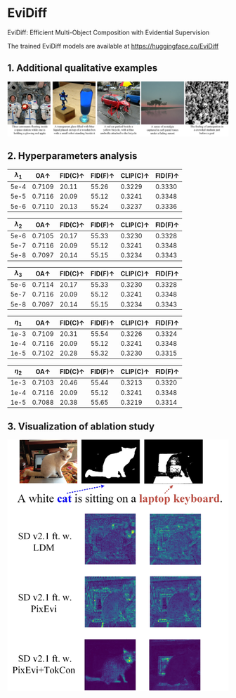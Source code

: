 # EviDiff
EviDiff: Efficient Multi-Object Composition with Evidential Supervision

The trained EviDiff models are available at https://huggingface.co/EviDiff

## 1. Additional qualitative examples
![image](https://github.com/anonymity-coder/EviDiff/blob/main/additional-results.jpg)

## 2. Hyperparameters analysis
| $\lambda_1$    | 	    OA↑	   | FID(C)↑ | FID(F)↑ | CLIP(C)↑ | FID(F)↑ |
| ---------- | --------------- | ------- | ------- |-------- | -------- |
|  5e-4      | 	    0.7109     | 20.11   | 55.26   | 0.3229  | 0.3330   |
|  5e-5      | 	    0.7116     | 20.09   | 55.12   | 0.3241  | 0.3348   |  
|  5e-6      | 	    0.7110     | 20.13   | 55.24   | 0.3237  | 0.3336   |  

| $\lambda_2$    | 	    OA↑	   | FID(C)↑ | FID(F)↑ | CLIP(C)↑ | FID(F)↑ |
| ---------- | --------------- | ------- | ------- |-------- | -------- |
|  5e-6      | 	    0.7105     | 20.17   | 55.33   | 0.3230  | 0.3328   |
|  5e-7      | 	    0.7116     | 20.09   | 55.12   | 0.3241  | 0.3348   |  
|  5e-8      | 	    0.7097     | 20.14   | 55.15   | 0.3234  | 0.3343   |  

| $\lambda_3$    | 	    OA↑	   | FID(C)↑ | FID(F)↑ | CLIP(C)↑ | FID(F)↑ |
| ---------- | --------------- | ------- | ------- |-------- | -------- |
|  5e-6      | 	    0.7114     | 20.17   | 55.33   | 0.3230  | 0.3328   |
|  5e-7      | 	    0.7116     | 20.09   | 55.12   | 0.3241  | 0.3348   |  
|  5e-8      | 	    0.7097     | 20.14   | 55.15   | 0.3234  | 0.3343   |  

| $\eta_1$    | 	    OA↑	   | FID(C)↑ | FID(F)↑ | CLIP(C)↑ | FID(F)↑ |
| ---------- | --------------- | ------- | ------- |-------- | -------- |
|  1e-3      | 	    0.7109     | 20.31   | 55.54   | 0.3226  | 0.3324   |
|  1e-4      | 	    0.7116     | 20.09   | 55.12   | 0.3241  | 0.3348   |  
|  1e-5      | 	    0.7102     | 20.28   | 55.32   | 0.3230  | 0.3315   |

| $\eta_2$    | 	    OA↑	   | FID(C)↑ | FID(F)↑ | CLIP(C)↑ | FID(F)↑ |
| ---------- | --------------- | ------- | ------- |-------- | -------- |
|  1e-3      | 	    0.7103     | 20.46   | 55.44   | 0.3213  | 0.3320   |
|  1e-4      | 	    0.7116     | 20.09   | 55.12   | 0.3241  | 0.3348   |  
|  1e-5      | 	    0.7088     | 20.38   | 55.65   | 0.3219  | 0.3314   |

## 3. Visualization of ablation study
![image](https://github.com/anonymity-coder/EviDiff/blob/main/abalation.jpg)

